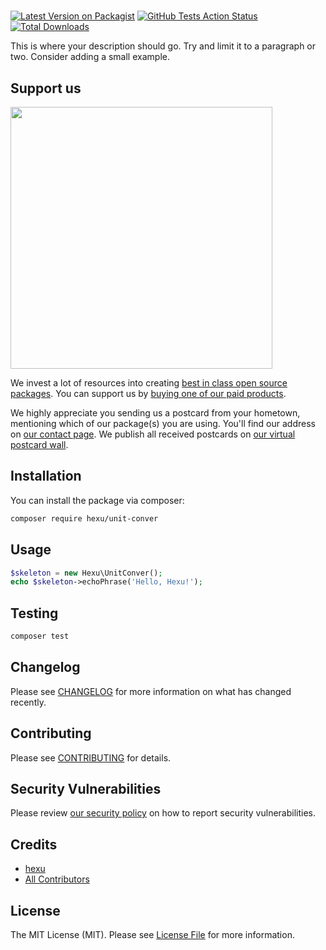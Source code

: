 # 

[![Latest Version on Packagist](https://img.shields.io/packagist/v/hexu/unit-conver.svg?style=flat-square)](https://packagist.org/packages/hexu/unit-conver)
[![GitHub Tests Action Status](https://img.shields.io/github/workflow/status/hexu/unit-conver/run-tests?label=tests)](https://github.com/hexu/unit-conver/actions?query=workflow%3Arun-tests+branch%3Amaster)
[![Total Downloads](https://img.shields.io/packagist/dt/hexu/unit-conver.svg?style=flat-square)](https://packagist.org/packages/hexu/unit-conver)


This is where your description should go. Try and limit it to a paragraph or two. Consider adding a small example.

## Support us

[<img src="https://github-ads.s3.eu-central-1.amazonaws.com/package-skeleton-php.jpg?t=1" width="419px" />](https://spatie.be/github-ad-click/package-skeleton-php)

We invest a lot of resources into creating [best in class open source packages](https://spatie.be/open-source). You can support us by [buying one of our paid products](https://spatie.be/open-source/support-us).

We highly appreciate you sending us a postcard from your hometown, mentioning which of our package(s) you are using. You'll find our address on [our contact page](https://spatie.be/about-us). We publish all received postcards on [our virtual postcard wall](https://spatie.be/open-source/postcards).

## Installation

You can install the package via composer:

```bash
composer require hexu/unit-conver
```

## Usage

``` php
$skeleton = new Hexu\UnitConver();
echo $skeleton->echoPhrase('Hello, Hexu!');
```

## Testing

``` bash
composer test
```

## Changelog

Please see [CHANGELOG](CHANGELOG.md) for more information on what has changed recently.

## Contributing

Please see [CONTRIBUTING](.github/CONTRIBUTING.md) for details.

## Security Vulnerabilities

Please review [our security policy](../../security/policy) on how to report security vulnerabilities.

## Credits

- [hexu](https://github.com/hexu)
- [All Contributors](../../contributors)

## License

The MIT License (MIT). Please see [License File](LICENSE.md) for more information.
